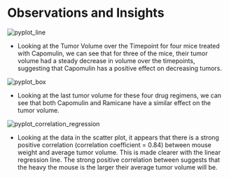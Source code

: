 # Observations and Insights 

![pyplot_line](https://github.com/tkuar/matplotlib-homework/blob/master/Pymaceuticals/images/pyplot_line.png)

* Looking at the Tumor Volume over the Timepoint for four mice treated with Capomulin, we can see that for three of the mice, their tumor volume had a steady decrease in volume over the timepoints, suggesting that Capomulin has a positive effect on decreasing tumors.

![pyplot_box](https://github.com/tkuar/matplotlib-homework/blob/master/Pymaceuticals/images/pyplot_box.png)

* Looking at the last tumor volume for these four drug regimens, we can see that both Capomulin and Ramicane have a similar effect on the tumor volume.

![pyplot_correlation_regression](https://github.com/tkuar/matplotlib-homework/blob/master/Pymaceuticals/images/pyplot_correlation_regression.png)

* Looking at the data in the scatter plot, it appears that there is a strong positive correlation (correlation coefficient = 0.84) between mouse weight and average tumor volume. This is made clearer with the linear regression line. The strong positive correlation between suggests that the heavy the mouse is the larger their average tumor volume will be.
